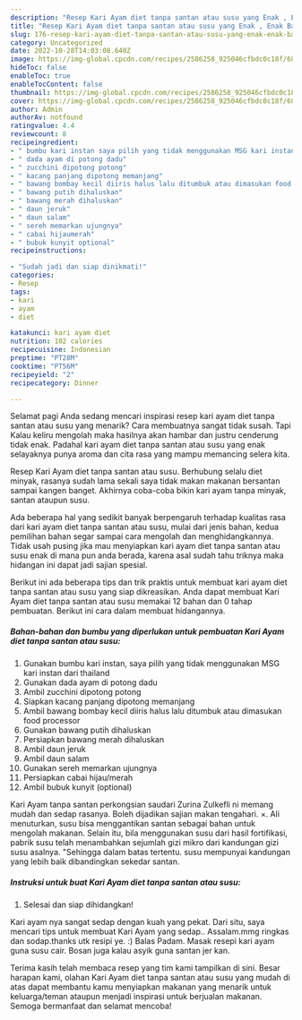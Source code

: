 ```yaml
---
description: "Resep Kari Ayam diet tanpa santan atau susu yang Enak , Enak Banget"
title: "Resep Kari Ayam diet tanpa santan atau susu yang Enak , Enak Banget"
slug: 176-resep-kari-ayam-diet-tanpa-santan-atau-susu-yang-enak-enak-banget
category: Uncategorized
date: 2022-10-28T14:03:08.640Z
image: https://img-global.cpcdn.com/recipes/2586258_925046cfbdc0c18f/680x482cq70/kari-ayam-diet-tanpa-santan-atau-susu-foto-resep-utama.jpg
hideToc: false
enableToc: true
enableTocContent: false
thumbnail: https://img-global.cpcdn.com/recipes/2586258_925046cfbdc0c18f/680x482cq70/kari-ayam-diet-tanpa-santan-atau-susu-foto-resep-utama.jpg
cover: https://img-global.cpcdn.com/recipes/2586258_925046cfbdc0c18f/680x482cq70/kari-ayam-diet-tanpa-santan-atau-susu-foto-resep-utama.jpg
author: Admin
authorAv: notfound
ratingvalue: 4.4
reviewcount: 8
recipeingredient:
- " bumbu kari instan saya pilih yang tidak menggunakan MSG kari instan dari thailand"
- " dada ayam di potong dadu"
- " zucchini dipotong potong"
- " kacang panjang dipotong memanjang"
- " bawang bombay kecil diiris halus lalu ditumbuk atau dimasukan food processor"
- " bawang putih dihaluskan"
- " bawang merah dihaluskan"
- " daun jeruk"
- " daun salam"
- " sereh memarkan ujungnya"
- " cabai hijaumerah"
- " bubuk kunyit optional"
recipeinstructions:

- "Sudah jadi dan siap dinikmati!"
categories:
- Resep
tags:
- kari
- ayam
- diet

katakunci: kari ayam diet 
nutrition: 102 calories
recipecuisine: Indonesian
preptime: "PT28M"
cooktime: "PT56M"
recipeyield: "2"
recipecategory: Dinner

---
```



Selamat pagi Anda sedang mencari inspirasi resep kari ayam diet tanpa santan atau susu yang menarik? Cara membuatnya sangat tidak susah. Tapi Kalau keliru mengolah maka hasilnya akan hambar dan justru cenderung tidak enak. Padahal kari ayam diet tanpa santan atau susu yang enak selayaknya punya aroma dan cita rasa yang mampu memancing selera kita.


Resep Kari Ayam diet tanpa santan atau susu. Berhubung selalu diet minyak, rasanya sudah lama sekali saya tidak makan makanan bersantan sampai kangen banget. Akhirnya coba-coba bikin kari ayam tanpa minyak, santan ataupun susu.

Ada beberapa hal yang sedikit banyak berpengaruh terhadap kualitas rasa dari kari ayam diet tanpa santan atau susu, mulai dari jenis bahan, kedua pemilihan bahan segar sampai cara mengolah dan menghidangkannya. Tidak usah pusing jika mau menyiapkan kari ayam diet tanpa santan atau susu enak di mana pun anda berada, karena asal sudah tahu triknya maka hidangan ini dapat jadi sajian spesial.


Berikut ini ada beberapa tips dan trik praktis untuk membuat kari ayam diet tanpa santan atau susu yang siap dikreasikan. Anda dapat membuat Kari Ayam diet tanpa santan atau susu memakai 12 bahan dan 0 tahap pembuatan. Berikut ini cara dalam membuat hidangannya.

<!--inarticleads1-->

##### Bahan-bahan dan bumbu yang diperlukan untuk pembuatan Kari Ayam diet tanpa santan atau susu:

1. Gunakan  bumbu kari instan, saya pilih yang tidak menggunakan MSG kari instan dari thailand
1. Gunakan  dada ayam di potong dadu
1. Ambil  zucchini dipotong potong
1. Siapkan  kacang panjang dipotong memanjang
1. Ambil  bawang bombay kecil diiris halus lalu ditumbuk atau dimasukan food processor
1. Gunakan  bawang putih dihaluskan
1. Persiapkan  bawang merah dihaluskan
1. Ambil  daun jeruk
1. Ambil  daun salam
1. Gunakan  sereh memarkan ujungnya
1. Persiapkan  cabai hijau/merah
1. Ambil  bubuk kunyit (optional)


Kari Ayam tanpa santan perkongsian saudari Zurina Zulkefli ni memang mudah dan sedap rasanya. Boleh dijadikan sajian makan tengahari. ×. Ali menuturkan, susu bisa menggantikan santan sebagai bahan untuk mengolah makanan. Selain itu, bila menggunakan susu dari hasil fortifikasi, pabrik susu telah menambahkan sejumlah gizi mikro dari kandungan gizi susu asalnya. &#34;Sehingga dalam batas tertentu. susu mempunyai kandungan yang lebih baik dibandingkan sekedar santan. 

<!--inarticleads2-->

##### Instruksi untuk buat Kari Ayam diet tanpa santan atau susu:


1. Selesai dan siap dihidangkan!

Kari ayam nya sangat sedap dengan kuah yang pekat. Dari situ, saya mencari tips untuk membuat Kari Ayam yang sedap.. Assalam.mmg ringkas dan sodap.thanks utk resipi ye. :) Balas Padam. Masak resepi kari ayam guna susu cair. Bosan juga kalau asyik guna santan jer kan. 

Terima kasih telah membaca resep yang tim kami tampilkan di sini. Besar harapan kami, olahan Kari Ayam diet tanpa santan atau susu yang mudah di atas dapat membantu kamu menyiapkan makanan yang menarik untuk keluarga/teman ataupun menjadi inspirasi untuk berjualan makanan. Semoga bermanfaat dan selamat mencoba!
